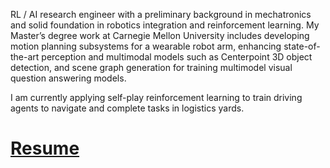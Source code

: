 RL / AI research engineer with a preliminary background in mechatronics and solid foundation in robotics integration and reinforcement learning. My Master’s degree work at Carnegie Mellon University includes developing motion planning subsystems for a wearable robot arm, enhancing state-of-the-art perception and multimodal models such as Centerpoint 3D object detection, and scene graph generation for training multimodel visual question answering models.

I am currently applying self-play reinforcement learning to train driving agents to navigate and complete tasks in logistics yards.

# [Resume](/resume.md)